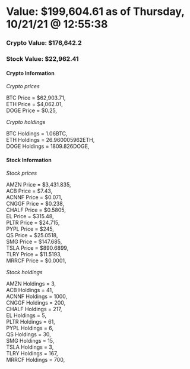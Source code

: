 # Value: $199,604.61 as of Thursday, 10/21/21 @ 12:55:38 

### Crypto Value: $176,642.2

### Stock Value: $22,962.41

#### Crypto Information 
*Crypto prices* 

BTC Price = $62,903.71,  
ETH Price = $4,062.01,  
DOGE Price = $0.25,  


*Crypto holdings* 

BTC Holdings = 1.06BTC,  
ETH Holdings = 26.960005962ETH,  
DOGE Holdings = 1809.826DOGE,  


#### Stock Information 

*Stock prices* 

AMZN Price = $3,431.835,  
ACB Price = $7.43,  
ACNNF Price = $0.071,  
CNGGF Price = $0.238,  
CHALF Price = $0.5805,  
EL Price = $315.48,  
PLTR Price = $24.715,  
PYPL Price = $245,  
QS Price = $25.0518,  
SMG Price = $147.685,  
TSLA Price = $890.6899,  
TLRY Price = $11.5193,  
MRRCF Price = $0.0001,  


*Stock holdings* 

AMZN Holdings = 3,  
ACB Holdings = 41,  
ACNNF Holdings = 1000,  
CNGGF Holdings = 200,  
CHALF Holdings = 217,  
EL Holdings = 5,  
PLTR Holdings = 61,  
PYPL Holdings = 6,  
QS Holdings = 30,  
SMG Holdings = 15,  
TSLA Holdings = 3,  
TLRY Holdings = 167,  
MRRCF Holdings = 700,  


